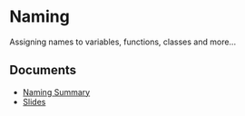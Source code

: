 # Naming

Assigning names to variables, functions, classes and more...

## Documents

- [Naming Summary](Naming-Summary.pdf)
- [Slides](slides-naming.pdf)
